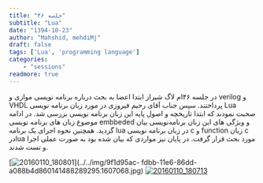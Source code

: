 ```yaml
---
title: "جلسه ۴۶"
subtitle: "Lua"
date: "1394-10-23"
author: "Mahshid, mehdiMj"
draft: false
tags: ['Lua', 'programming language']
categories:
    - "sessions"
readmore: true
---
```

در جلسه ۴۶ام لاگ شیراز ابتدا اعضا به بحث درباره برنامه نویسی موازی و verilog و VHDL پرداختند. سپس جناب آقای رحیم فیروزی در مورد زبان برنامه نویسی Lua صحبت نمودند که ابتدا تاریخچه و اصول پایه این زبان برنامه نویسی بررسی شد.
در ادامه موضوع زبان های برنامه نویسی embbeded و ویژگی های این زبان برنامه‌نویسی بیان گردید. همچنین نحوه اجرای یک برنامه lua در زبان برنامه نویسی c و function زبان c درlua مورد بحث قرار گرفت. در پایان نیز مواردی که بیان شده بود
به صورت عملی اجرا و تست شدند.

<!--فایل ارایه: [luaEm](https://shirazlug.ir/wp-content/uploads/2016/01/luaEm.odp)-->

[![20160110_180801](../../img/9f1d95ac-fdbb-11e6-86dd-a088b4d860141488289295.1607068.jpg)](../../img/9f1d95ac-
fdbb-11e6-86dd-a088b4d860141488289295.1607068.jpg)
[![20160110_180713](../../img/9f1d9854-fdbb-11e6-86dd-a088b4d860141488289295.160759.jpg)](../../img/9f1d9854-fdbb-11e6-86dd-a088b4d860141488289295.160759.jpg)
